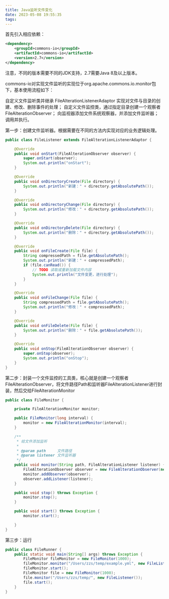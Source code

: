 ```yaml
---
title: Java监听文件变化
date: 2023-05-08 19:55:35
tags:
---
```

首先引入相应依赖：
```xml
<dependency>
	<groupId>commons-io</groupId>
	<artifactId>commons-io</artifactId>
	<version>2.7</version>
</dependency>
```
注意，不同的版本需要不同的JDK支持，2.7需要Java 8及以上版本。

commons-io对实现文件监听的实现位于org.apache.commons.io.monitor包下，基本使用流程如下：

自定义文件监听类并继承 FileAlterationListenerAdaptor 实现对文件与目录的创建、修改、删除事件的处理；
自定义文件监控类，通过指定目录创建一个观察者 FileAlterationObserver；
向监视器添加文件系统观察器，并添加文件监听器；
调用并执行。

第一步：创建文件监听器。根据需要在不同的方法内实现对应的业务逻辑处理。
```java
public class FileListener extends FileAlterationListenerAdaptor {

    @Override
    public void onStart(FileAlterationObserver observer) {
        super.onStart(observer);
        System.out.println("onStart");
    }

    @Override
    public void onDirectoryCreate(File directory) {
        System.out.println("新建：" + directory.getAbsolutePath());
    }

    @Override
    public void onDirectoryChange(File directory) {
        System.out.println("修改：" + directory.getAbsolutePath());
    }

    @Override
    public void onDirectoryDelete(File directory) {
        System.out.println("删除：" + directory.getAbsolutePath());
    }

    @Override
    public void onFileCreate(File file) {
        String compressedPath = file.getAbsolutePath();
        System.out.println("新建：" + compressedPath);
        if (file.canRead()) {
            // TODO 读取或重新加载文件内容
            System.out.println("文件变更，进行处理");
        }
    }

    @Override
    public void onFileChange(File file) {
        String compressedPath = file.getAbsolutePath();
        System.out.println("修改：" + compressedPath);
    }

    @Override
    public void onFileDelete(File file) {
        System.out.println("删除：" + file.getAbsolutePath());
    }

    @Override
    public void onStop(FileAlterationObserver observer) {
        super.onStop(observer);
        System.out.println("onStop");
    }
}
```
第二步：封装一个文件监控的工具类，核心就是创建一个观察者FileAlterationObserver，将文件路径Path和监听器FileAlterationListener进行封装，然后交给FileAlterationMonitor
```java
public class FileMonitor {

	private FileAlterationMonitor monitor;

	public FileMonitor(long interval) {
		monitor = new FileAlterationMonitor(interval);
	}

	/**
	 * 给文件添加监听
	 *
	 * @param path     文件路径
	 * @param listener 文件监听器
	 */
	public void monitor(String path, FileAlterationListener listener) {
		FileAlterationObserver observer = new FileAlterationObserver(new File(path));
		monitor.addObserver(observer);
		observer.addListener(listener);
	}

	public void stop() throws Exception {
		monitor.stop();
	}

	public void start() throws Exception {
		monitor.start();

	}
}
```
第三步：运行
```java
public class FileRunner {
	public static void main(String[] args) throws Exception {
		FileMonitor fileMonitor = new FileMonitor(1000);
		fileMonitor.monitor("/Users/zzs/temp/example.yml", new FileListener());
		fileMonitor.start();
        FileMonitor file = new FileMonitor(1000);
        file.monitor("/Users/zzs/temp/", new FileListener());
        file.start();
	}
}
```